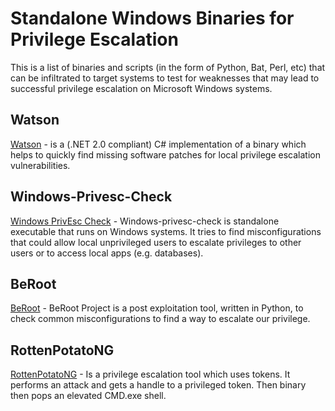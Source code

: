 # Standalone Windows Binaries for Privilege Escalation 
This is a list of binaries and scripts (in the form of Python, Bat, Perl, etc) that can be infiltrated to target systems to test for weaknesses that may lead to successful privilege escalation on Microsoft Windows systems. 
## Watson
[Watson](https://github.com/rasta-mouse/Watson) - is a (.NET 2.0 compliant) C# implementation of a binary which helps to quickly find missing software patches for local privilege escalation vulnerabilities.
## Windows-Privesc-Check
[Windows PrivEsc Check](https://github.com/pentestmonkey/windows-privesc-check) - Windows-privesc-check is standalone executable that runs on Windows systems. It tries to find misconfigurations that could allow local unprivileged users to escalate privileges to other users or to access local apps (e.g. databases).
## BeRoot
[BeRoot](https://github.com/AlessandroZ/BeRoot) - BeRoot Project is a post exploitation tool, written in Python, to check common misconfigurations to find a way to escalate our privilege.
## RottenPotatoNG
[RottenPotatoNG](https://github.com/breenmachine/RottenPotatoNG) - Is a privilege escalation tool which uses tokens. It performs an attack and gets a handle to a privileged token. Then binary then pops an elevated CMD.exe shell.
